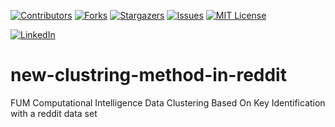 <a name="readme-top"></a>


[![Contributors][contributors-shield]][contributors-url]
[![Forks][forks-shield]][forks-url]
[![Stargazers][stars-shield]][stars-url]
[![Issues][issues-shield]][issues-url]
[![MIT License][license-shield]][license-url]



[![LinkedIn][linkedin-shield]][javid-linkedin-url]

# new-clustring-method-in-reddit

FUM Computational Intelligence Data Clustering Based On Key Identification
with a reddit data set


<!-- MARKDOWN LINKS & IMAGES -->
<!-- https://www.markdownguide.org/basic-syntax/#reference-style-links -->
<!-- https://ileriayo.github.io/markdown-badges/ -->

<!-- Contributors -->
[contributors-shield]: https://img.shields.io/github/contributors/javidchaji/FUM-Computational-Intelligence-Data-Clustering-Based-On-Key-Identification.svg?style=for-the-badge

[contributors-url]: https://github.com/javidchaji/FUM-Computational-Intelligence-Data-Clustering-Based-On-Key-Identification/graphs/contributors

<!-- Forks -->
[forks-shield]: https://img.shields.io/github/forks/javidchaji/FUM-Computational-Intelligence-Data-Clustering-Based-On-Key-Identification.svg?style=for-the-badge

[forks-url]: https://github.com/javidchaji/FUM-Computational-Intelligence-Data-Clustering-Based-On-Key-Identification/network/members


<!-- Stars -->
[stars-shield]: https://img.shields.io/github/stars/javidchaji/FUM-Computational-Intelligence-Data-Clustering-Based-On-Key-Identification.svg?style=for-the-badge

[stars-url]: https://github.com/javidchaji/FUM-Computational-Intelligence-Data-Clustering-Based-On-Key-Identification/stargazers


<!-- Issues -->
[issues-shield]: https://img.shields.io/github/issues/javidchaji/FUM-Computational-Intelligence-Data-Clustering-Based-On-Key-Identification.svg?style=for-the-badge

[issues-url]: https://github.com/javidchaji/FUM-Computational-Intelligence-Data-Clustering-Based-On-Key-Identification/issues


<!-- License -->
[license-shield]: https://img.shields.io/github/license/javidchaji/FUM-Web-Programming-Hotel-Search-UI.svg?style=for-the-badge

[license-url]: https://github.com/javidchaji/FUM-Web-Programming-Hotel-Search-UI/blob/master/LICENSE


<!-- Linkedin -->
[linkedin-shield]: https://img.shields.io/badge/linkedin-%230077B5.svg?style=for-the-badge&logo=linkedin&logoColor=white

[javid-linkedin-url]: https://linkedin.com/in/javidchaji
